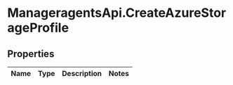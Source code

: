# ManageragentsApi.CreateAzureStorageProfile

## Properties
Name | Type | Description | Notes
------------ | ------------- | ------------- | -------------


